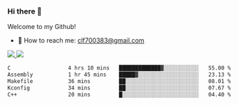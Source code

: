 ### Hi there 👋

<!--
**clingfei/clingfei** is a ✨ _special_ ✨ repository because its `README.md` (this file) appears on your GitHub profile.

Here are some ideas to get you started:

- 🔭 I’m currently working on ...
- 🌱 I’m currently learning ...
- 👯 I’m looking to collaborate on ...
- 🤔 I’m looking for help with ...
- 💬 Ask me about ...
- 📫 How to reach me: ...
- 😄 Pronouns: ...
- ⚡ Fun fact: ...
-->
Welcome to my Github!
- 📧 How to reach me: clf700383@gmail.com

<a href="https://github.com/anuraghazra/github-readme-stats">
  <img src="https://github-readme-stats.vercel.app/api?username=clingfei&count_private=true&show_icons=true&include_all_commits=true&line_height=21&hide_border=true&repo=github-readme-stats" />
</a>
<a href="https://github.com/anuraghazra/convoychat">
  <img src="https://github-readme-stats.vercel.app/api/top-langs/?username=clingfei&hide=Tcl,Perl,Makefile,CSS,HTML,Yacc,Lex,Verilog&langs_count=6&layout=compact&hide_border=true&repo=convoychat" />
</a>

<!--START_SECTION:waka-->

```txt
C                  4 hrs 10 mins   █████████████▓░░░░░░░░░░░   55.00 %
Assembly           1 hr 45 mins    █████▓░░░░░░░░░░░░░░░░░░░   23.13 %
Makefile           36 mins         ██░░░░░░░░░░░░░░░░░░░░░░░   08.01 %
Kconfig            34 mins         ██░░░░░░░░░░░░░░░░░░░░░░░   07.67 %
C++                20 mins         █░░░░░░░░░░░░░░░░░░░░░░░░   04.40 %
```

<!--END_SECTION:waka-->
